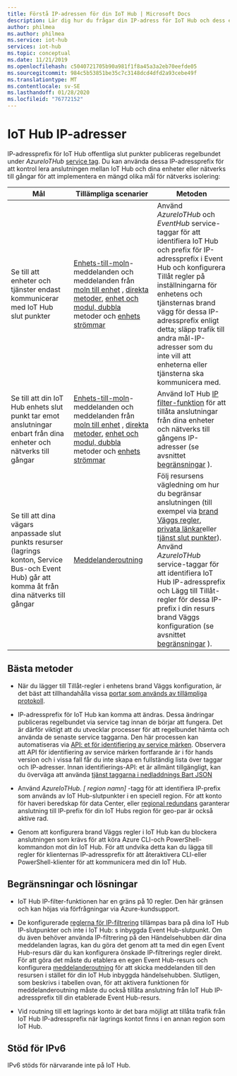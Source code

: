 ```yaml
---
title: Förstå IP-adressen för din IoT Hub | Microsoft Docs
description: Lär dig hur du frågar din IP-adress för IoT Hub och dess egenskaper. IP-adressen för din IoT Hub kan ändras under vissa scenarier som haveri beredskap eller regional redundans.
author: philmea
ms.author: philmea
ms.service: iot-hub
services: iot-hub
ms.topic: conceptual
ms.date: 11/21/2019
ms.openlocfilehash: c5040721705b90a981f1f8a45a3a2eb70eefde05
ms.sourcegitcommit: 984c5b53851be35c7c3148dcd4dfd2a93cebe49f
ms.translationtype: MT
ms.contentlocale: sv-SE
ms.lasthandoff: 01/28/2020
ms.locfileid: "76772152"
---
```

# <a name="iot-hub-ip-addresses"></a>IoT Hub IP-adresser

IP-adressprefix för IoT Hub offentliga slut punkter publiceras regelbundet under _AzureIoTHub_ [service tag](../virtual-network/service-tags-overview.md). Du kan använda dessa IP-adressprefix för att kontrol lera anslutningen mellan IoT Hub och dina enheter eller nätverks till gångar för att implementera en mängd olika mål för nätverks isolering:

| Mål | Tillämpliga scenarier | Metoden |
|------|-----------|----------|
| Se till att enheter och tjänster endast kommunicerar med IoT Hub slut punkter | [Enhets-till-moln](./iot-hub-devguide-messaging.md)-meddelanden och meddelanden från [moln till enhet](./iot-hub-devguide-messages-c2d.md) , [direkta metoder](./iot-hub-devguide-direct-methods.md), [enhet och modul, dubbla](./iot-hub-devguide-device-twins.md) metoder och [enhets strömmar](./iot-hub-device-streams-overview.md) | Använd _AzureIoTHub_ och _EventHub_ service-taggar för att identifiera IoT Hub och prefix för IP-adressprefix i Event Hub och konfigurera Tillåt regler på inställningarna för enhetens och tjänsternas brand vägg för dessa IP-adressprefix enligt detta; släpp trafik till andra mål-IP-adresser som du inte vill att enheterna eller tjänsterna ska kommunicera med. |
| Se till att din IoT Hub enhets slut punkt tar emot anslutningar enbart från dina enheter och nätverks till gångar | [Enhets-till-moln](./iot-hub-devguide-messaging.md)-meddelanden och meddelanden från [moln till enhet](./iot-hub-devguide-messages-c2d.md) , [direkta metoder](./iot-hub-devguide-direct-methods.md), [enhet och modul, dubbla](./iot-hub-devguide-device-twins.md) metoder och [enhets strömmar](./iot-hub-device-streams-overview.md) | Använd IoT Hub [IP filter-funktion](iot-hub-ip-filtering.md) för att tillåta anslutningar från dina enheter och nätverks till gångens IP-adresser (se avsnittet [begränsningar](#limitations-and-workarounds) ). | 
| Se till att dina vägars anpassade slut punkts resurser (lagrings konton, Service Bus-och Event Hub) går att komma åt från dina nätverks till gångar | [Meddelanderoutning](./iot-hub-devguide-messages-d2c.md) | Följ resursens vägledning om hur du begränsar anslutningen (till exempel via [brand Väggs regler](../storage/common/storage-network-security.md), [privata länkar](../private-link/private-endpoint-overview.md)eller [tjänst slut punkter](../virtual-network/virtual-network-service-endpoints-overview.md)). Använd _AzureIoTHub_ service-taggar för att identifiera IoT Hub IP-adressprefix och Lägg till Tillåt-regler för dessa IP-prefix i din resurs brand Väggs konfiguration (se avsnittet [begränsningar](#limitations-and-workarounds) ). |



## <a name="best-practices"></a>Bästa metoder

* När du lägger till Tillåt-regler i enhetens brand Väggs konfiguration, är det bäst att tillhandahålla vissa [portar som används av tillämpliga protokoll](./iot-hub-devguide-protocols.md#port-numbers).

* IP-adressprefix för IoT Hub kan komma att ändras. Dessa ändringar publiceras regelbundet via service tag innan de börjar att fungera. Det är därför viktigt att du utvecklar processer för att regelbundet hämta och använda de senaste service taggarna. Den här processen kan automatiseras via [API: et för identifiering av service märken](../virtual-network/service-tags-overview.md#service-tags-on-premises). Observera att API för identifiering av service märken fortfarande är i för hands version och i vissa fall får du inte skapa en fullständig lista över taggar och IP-adresser. Innan identifierings-API: et är allmänt tillgängligt, kan du överväga att använda [tjänst taggarna i nedladdnings Bart JSON](../virtual-network/service-tags-overview.md#discover-service-tags-by-using-downloadable-json-files) 

* Använd *AzureIoTHub. [ region namn]* -tagg för att identifiera IP-prefix som används av IoT Hub-slutpunkter i en speciell region. För att konto för haveri beredskap för data Center, eller [regional redundans](iot-hub-ha-dr.md) garanterar anslutning till IP-prefix för din IoT Hubs region för geo-par är också aktive rad.

* Genom att konfigurera brand Väggs regler i IoT Hub kan du blockera anslutningen som krävs för att köra Azure CLI-och PowerShell-kommandon mot din IoT Hub. För att undvika detta kan du lägga till regler för klienternas IP-adressprefix för att återaktivera CLI-eller PowerShell-klienter för att kommunicera med din IoT Hub.  


## <a name="limitations-and-workarounds"></a>Begränsningar och lösningar

* IoT Hub IP-filter-funktionen har en gräns på 10 regler. Den här gränsen och kan höjas via förfrågningar via Azure-kundsupport. 

* De konfigurerade [reglerna för IP-filtrering](iot-hub-ip-filtering.md) tillämpas bara på dina IoT Hub IP-slutpunkter och inte i IoT Hub: s inbyggda Event Hub-slutpunkt. Om du även behöver använda IP-filtrering på den Händelsehubben där dina meddelanden lagras, kan du göra det genom att ta med din egen Event Hub-resurs där du kan konfigurera önskade IP-filtrerings regler direkt. För att göra det måste du etablera en egen Event Hub-resurs och konfigurera [meddelanderoutning](./iot-hub-devguide-messages-d2c.md) för att skicka meddelanden till den resursen i stället för din IoT Hub inbyggda händelsehubben. Slutligen, som beskrivs i tabellen ovan, för att aktivera funktionen för meddelanderoutning måste du också tillåta anslutning från IoT Hub IP-adressprefix till din etablerade Event Hub-resurs.

* Vid routning till ett lagrings konto är det bara möjligt att tillåta trafik från IoT Hub IP-adressprefix när lagrings kontot finns i en annan region som IoT Hub.

## <a name="support-for-ipv6"></a>Stöd för IPv6 

IPv6 stöds för närvarande inte på IoT Hub.
